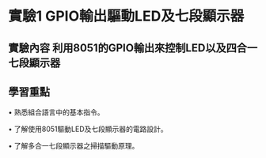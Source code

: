 # 實驗1 GPIO輸出驅動LED及七段顯示器
## 實驗內容 利用8051的GPIO輸出來控制LED以及四合一七段顯示器
## 學習重點
• 熟悉組合語言中的基本指令。
   
• 了解使用8051驅動LED及七段顯示器的電路設計。
   
• 了解多合一七段顯示器之掃描驅動原理。
## 
